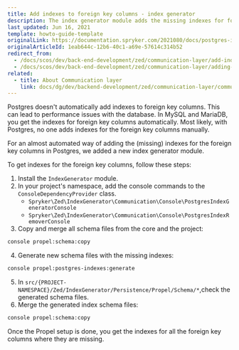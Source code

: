 ```yaml
---
title: Add indexes to foreign key columns - index generator
description: The index generator module adds the missing indexes for foreign key columns in Postgres.
last_updated: Jun 16, 2021
template: howto-guide-template
originalLink: https://documentation.spryker.com/2021080/docs/postgres-index-generator
originalArticleId: 1eab644c-12b6-40c1-a69e-57614c314b52
redirect_from:
  - /docs/scos/dev/back-end-development/zed/communication-layer/add-indexes-to-foreign-key-columns-index-generator.html
  - /docs/scos/dev/back-end-development/zed/communication-layer/adding-indexes-to-foreign-key-columns-index-generator.html
related:
  - title: About Communication layer
    link: docs/dg/dev/backend-development/zed/communication-layer/communication-layer.html
---
```


Postgres doesn't automatically add indexes to foreign key columns. This can lead to performance issues with the database. In MySQL and MariaDB, you get the indexes for foreign key columns automatically. Most likely, with Postgres, no one adds indexes for the foreign key columns manually.

For an almost automated way of adding the (missing) indexes for the foreign key columns in Postgres, we added a new index generator module.


To get indexes for the foreign key columns, follow these steps:

1. Install the `IndexGenerator` module.
2. In your project's namespace, add the console commands to the `ConsoleDependencyProvider` class.
   - `Spryker\Zed\IndexGenerator\Communication\Console\PostgresIndexGeneratorConsole`
   - `Spryker\Zed\IndexGenerator\Communication\Console\PostgresIndexRemoverConsole`
3. Copy and merge all schema files from the core and the project:

```bash
console propel:schema:copy
```

4. Generate new schema files with the missing indexes:

```bash
console propel:postgres-indexes:generate
```

5. In `src/{PROJECT-NAMESPACE}/Zed/IndexGenerator/Persistence/Propel/Schema/*`,check the generated schema files.
6. Merge the generated index schema files:

```bash
console propel:schema:copy
```

Once the Propel setup is done, you get the indexes for all the foreign key columns where they are missing.
